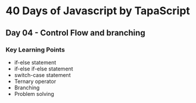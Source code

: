 # 40 Days of Javascript by TapaScript
## Day 04 - Control Flow and branching

### Key Learning Points
- if-else statement
- if-else if-else statement
- switch-case statement
- Ternary operator
- Branching 
- Problem solving 